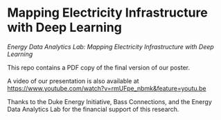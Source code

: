 # Mapping Electricity Infrastructure with Deep Learning

*Energy Data Analytics Lab: Mapping Electricity Infrastructure with Deep Learning*

This repo contains a PDF copy of the final version of our poster.

A video of our presentation is also available at https://www.youtube.com/watch?v=rmUFpe_nbmk&feature=youtu.be

Thanks to the Duke Energy Initiative, Bass Connections, and the Energy Data Analytics Lab for the financial support of this research.
